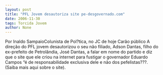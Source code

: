 ```yaml
---
layout: post
title: "PFL Jovem desautoriza site pe-desgovernado.com"
date: 2006-11-30
tags: Torcida Jovem
author: None
---
```

Por Inaldo SampaioColunista de Pol?tica, no JC de hoje
Carão público A direção do PFL jovem desautorizou o seu não filiado, Adson Dantas, filho do ex-prefeito de Petrolândia, José Dantas, a falar em nome do partido e diz que o site que ele criou na internet para fustigar o governador Eduardo Campos “é de responsabilidade exclusiva dele e não dos pefelistas???.
(Saiba mais aqui sobre o site). 